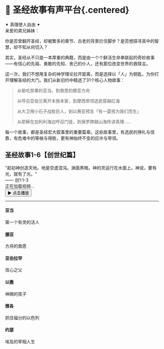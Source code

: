 # <span class="bible-title">📖 圣经故事有声平台</span>{.centered}

<div class="bible-divider">✦ 真理使人自由 ✦</div>

<div class="intro-card">
  亲爱的弟兄姊妹：

你是否曾翻开圣经，却被繁多的章节、古老的背景拦住脚步？是否想探寻其中的智慧，却不知从何切入？

其实，圣经从不只是一本厚重的典籍，而是由一个个鲜活生命串联起的奇妙故事——有信心的先祖、勇敢的先知、舍己的仆人，还有那位改变世界的救赎主。

这一次，我们不想用复杂的神学理论拉开距离，而是选择以「人」为钥匙，为你打开理解圣经的大门。我们从新旧约中精选了31个核心人物故事：

> 从偷吃禁果的亚当，到救恩的挪亚方舟
>
> 从呼召亚伯兰离开本族本家，到摩西带领选民穿越红海
>
> 从大卫用小石子战胜巨人，到以赛亚预言「有一婴孩为我们而生」
>
> 从耶稣在加利利海边呼召门徒，到保罗跨越山海传讲真理……

每一个故事，都是圣经宏大叙事里的重要篇章。这些故事里，有选民的挣扎与信靠，有危难中的等候与得胜，更有神始终不变的应许与带领。

</div>

## 圣经故事1-6【创世纪篇】
<div class="scripture-box">
  "起初神创造天地。地是空虚混沌。渊面黑暗。神的灵运行在水面上。神说，要有光，就有了光。"
  <div class="verse-ref">—— 创1:1-3</div>
</div>

<div class="video-container serene-bg">
  <!-- 微信专用播放器 -->
  <div class="wx-video-player" data-video-id="orr4z1jcvk">
    <div class="wx-loading-prompt">
      <i class="fa fa-spinner fa-pulse"></i>
      正在加载视频...
    </div>
    <button class="wx-play-button" onclick="loadWistiaVideo()">▶ 点击播放</button>
  </div>

  <!-- 原有Wistia播放器 -->
  <div class="wistia-player-container" style="display:none;">
    <script src="https://fast.wistia.com/playlist.js" async></script>
    <wistia-playlist
      channel-id="orr4z1jcvk"
      playlist-style="advanced"
      playlist-color="#2D5F91"
      playlist-font="georgia"
      player-resize="true">
    </wistia-playlist>
  </div>
</div>

<script>
function loadWistiaVideo() {
  // 隐藏微信播放按钮
  document.querySelector('.wx-play-button').style.display = 'none';
  document.querySelector('.wx-loading-prompt').style.display = 'none';

  // 显示Wistia播放器
  document.querySelector('.wistia-player-container').style.display = 'block';

  // 重新加载Wistia脚本
  var script = document.createElement('script');
  script.src = 'https://fast.wistia.com/playlist.js';
  document.head.appendChild(script);
}

// 检测微信浏览器
function isWeixinBrowser() {
  var ua = navigator.userAgent.toLowerCase();
  return ua.indexOf('micromessenger') !== -1;
}

// 页面加载时检测
if (isWeixinBrowser()) {
  document.querySelector('.wistia-player-container').style.display = 'none';
  document.querySelector('.wx-video-player').style.display = 'block';
} else {
  document.querySelector('.wx-video-player').style.display = 'none';
  document.querySelector('.wistia-player-container').style.display = 'block';
}
</script>

---

<div class="timeline">
  <div class="timeline-item">
    <div class="timeline-marker"></div>
    <div class="timeline-content">
      <h4 class="timeline-title">亚当</h4>
      <div class="timeline-connector"></div>
      <p class="timeline-desc">第一个有灵的活人</p>
    </div>
  </div>

  <div class="timeline-item">
    <div class="timeline-marker"></div>
    <div class="timeline-content">
      <h4 class="timeline-title">挪亚</h4>
      <div class="timeline-connector"></div>
      <p class="timeline-desc">方舟的救恩</p>
    </div>
  </div>

  <div class="timeline-item">
    <div class="timeline-marker"></div>
    <div class="timeline-content">
      <h4 class="timeline-title">亚伯拉罕</h4>
      <div class="timeline-connector"></div>
      <p class="timeline-desc">信心之父</p>
    </div>
  </div>

  <div class="timeline-item">
    <div class="timeline-marker"></div>
    <div class="timeline-content">
      <h4 class="timeline-title">以撒</h4>
      <div class="timeline-connector"></div>
      <p class="timeline-desc">神赐的孩子</p>
    </div>
  </div>

  <div class="timeline-item">
    <div class="timeline-marker"></div>
    <div class="timeline-content">
      <h4 class="timeline-title">雅各</h4>
      <div class="timeline-connector"></div>
      <p class="timeline-desc">抓住福分的以色列</p>
    </div>
  </div>

  <div class="timeline-item">
    <div class="timeline-marker"></div>
    <div class="timeline-content">
      <h4 class="timeline-title">约瑟</h4>
      <div class="timeline-connector"></div>
      <p class="timeline-desc">埃及的宰相人生</p>
    </div>
  </div>
</div>